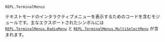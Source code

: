 ```
REPL.TerminalMenus
```

テキストモードのインタラクティブメニューを表示するためのコードを含むモジュールです。主なエクスポートされたシンボルには [`REPL.TerminalMenus.RadioMenu`](@ref) と [`REPL.TerminalMenus.MultiSelectMenu`](@ref) が含まれます。
